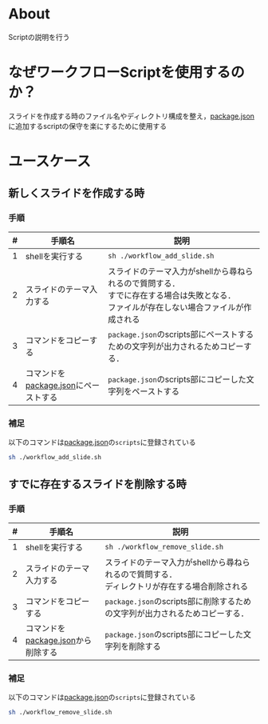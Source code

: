 # About

Scriptの説明を行う

# なぜワークフローScriptを使用するのか？

スライドを作成する時のファイル名やディレクトリ構成を整え，[package.json](../../package.json)
に追加するscriptの保守を楽にするために使用する

# ユースケース

## 新しくスライドを作成する時

### 手順

| # | 手順名                                            | 説明                                                                             |
|---|------------------------------------------------|--------------------------------------------------------------------------------|
| 1 | shellを実行する                                     | `sh ./workflow_add_slide.sh`                                                   |
| 2 | スライドのテーマ入力する                                   | スライドのテーマ入力がshellから尋ねられるので質問する．<br/>すでに存在する場合は失敗となる．<br/>ファイルが存在しない場合ファイルが作成される |
| 3 | コマンドをコピーする                                     | `package.json`のscripts部にペーストするための文字列が出力されるためコピーする．                             |
| 4 | コマンドを[package.json](../../package.json)にペーストする | `package.json`のscripts部にコピーした文字列をペーストする                                        |

### 補足

以下のコマンドは[package.json](../../package.json)の`scripts`に登録されている

```bash
sh ./workflow_add_slide.sh
```

## すでに存在するスライドを削除する時

### 手順

| # | 手順名                                           | 説明                                                    |
|---|-----------------------------------------------|-------------------------------------------------------|
| 1 | shellを実行する                                    | `sh ./workflow_remove_slide.sh`                       |
| 2 | スライドのテーマ入力する                                  | スライドのテーマ入力がshellから尋ねられるので質問する．<br/>ディレクトリが存在する場合削除される |
| 3 | コマンドをコピーする                                    | `package.json`のscripts部に削除するための文字列が出力されるためコピーする．      |
| 4 | コマンドを[package.json](../../package.json)から削除する | `package.json`のscripts部にコピーした文字列を削除する                 |

### 補足

以下のコマンドは[package.json](../../package.json)の`scripts`に登録されている

```bash
sh ./workflow_remove_slide.sh
```

